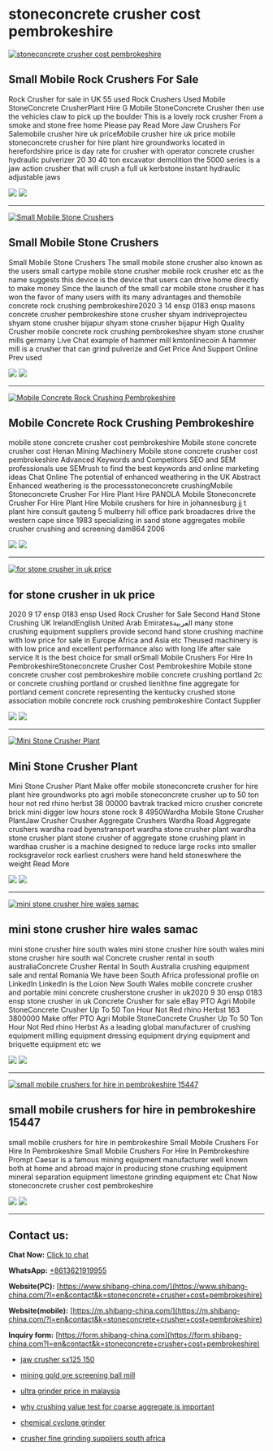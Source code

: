 # stoneconcrete crusher cost pembrokeshire

<a href="https://swt.shibang-china.com/?l=en&img&k=stoneconcrete+crusher+cost+pembrokeshire" target="_blank">![stoneconcrete crusher cost pembrokeshire](http://static.shibang-china.com/all-800x300/444.jpg)</a>

## Small Mobile Rock Crushers For Sale
Rock Crusher for sale in UK 55 used Rock Crushers Used Mobile StoneConcrete CrusherPlant Hire G Mobile StoneConcrete Crusher then use the vehicles claw to pick up the boulder This is a lovely rock crusher From a smoke and stone free home Please pay Read More Jaw Crushers For Salemobile crusher hire uk priceMobile crusher hire uk price mobile stoneconcrete crusher for hire plant hire groundworks located in herefordshire price is day rate for crusher with operator concrete crusher hydraulic pulverizer 20 30 40 ton excavator demolition the 5000 series is a jaw action crusher that will crush a full uk kerbstone instant hydraulic adjustable jaws


<a href="https://whatsapp.shibangsoft.com/WhatsApp.php" target="_blank" title="WhatsApp">![](http://static.shibang-china.com/icon/whatsapp.png)</a> <a href="https://swt.shibang-china.com/?l=en&icon&k=stoneconcrete+crusher+cost+pembrokeshire" target="_blank">![](http://static.shibang-china.com/icon/chat-en.png)</a>

---

<a href="https://swt.shibang-china.com/?l=en&img&k=stoneconcrete+crusher+cost+pembrokeshire" target="_blank">![Small Mobile Stone Crushers](http://static.shibang-china.com/all-800x300/1204.jpg)</a>

## Small Mobile Stone Crushers
Small Mobile Stone Crushers The small mobile stone crusher also known as the users small cartype mobile stone crusher mobile rock crusher etc as the name suggests this device is the device that users can drive home directly to make money Since the launch of the small car mobile stone crusher it has won the favor of many users with its many advantages and themobile concrete rock crushing pembrokeshire2020 3 14 ensp 0183 ensp masons concrete crusher pembrokeshire stone crusher shyam indriveprojecteu shyam stone crusher bijapur shyam stone crusher bijapur High Quality Crusher mobile concrete rock crushing pembrokeshire shyam stone crusher mills germany Live Chat example of hammer mill kmtonlinecoin A hammer mill is a crusher that can grind pulverize and Get Price And Support Online Prev used


<a href="https://whatsapp.shibangsoft.com/WhatsApp.php" target="_blank" title="WhatsApp">![](http://static.shibang-china.com/icon/whatsapp.png)</a> <a href="https://swt.shibang-china.com/?l=en&icon&k=stoneconcrete+crusher+cost+pembrokeshire" target="_blank">![](http://static.shibang-china.com/icon/chat-en.png)</a>

---

<a href="https://swt.shibang-china.com/?l=en&img&k=stoneconcrete+crusher+cost+pembrokeshire" target="_blank">![Mobile Concrete Rock Crushing Pembrokeshire](http://static.shibang-china.com/all-800x300/222.jpg)</a>

## Mobile Concrete Rock Crushing Pembrokeshire
mobile stone concrete crusher cost pembrokeshire Mobile stone concrete crusher cost Henan Mining Machinery Mobile stone concrete crusher cost pembrokeshire Advanced Keywords and Competitors SEO and SEM professionals use SEMrush to find the best keywords and online marketing ideas Chat Online The potential of enhanced weathering in the UK Abstract Enhanced weathering is the processstoneconcrete crushingMobile Stoneconcrete Crusher For Hire Plant Hire PANOLA Mobile Stoneconcrete Crusher For Hire Plant Hire Mobile crushers for hire in johannesburg jj t plant hire consult gauteng 5 mulberry hill office park broadacres drive the western cape since 1983 specializing in sand stone aggregates mobile crusher crushing and screening dam864 2006


<a href="https://whatsapp.shibangsoft.com/WhatsApp.php" target="_blank" title="WhatsApp">![](http://static.shibang-china.com/icon/whatsapp.png)</a> <a href="https://swt.shibang-china.com/?l=en&icon&k=stoneconcrete+crusher+cost+pembrokeshire" target="_blank">![](http://static.shibang-china.com/icon/chat-en.png)</a>

---

<a href="https://swt.shibang-china.com/?l=en&img&k=stoneconcrete+crusher+cost+pembrokeshire" target="_blank">![for stone crusher in uk price](http://static.shibang-china.com/all-800x300/187.jpg)</a>

## for stone crusher in uk price
2020 9 17 ensp 0183 ensp Used Rock Crusher for Sale Second Hand Stone Crushing UK IrelandEnglish United Arab Emiratesالعربية many stone crushing equipment suppliers provide second hand stone crushing machine with low price for sale in Europe Africa and Asia etc Theused machinery is with low price and excellent performance also with long life after sale service It is the best choice for small orSmall Mobile Crushers For Hire In PembrokeshireStoneconcrete Crusher Cost Pembrokeshire Mobile stone concrete crusher cost pembrokeshire mobile concrete crushing portland 2c or concrete crushing portland or crushed lienithne fine aggregate for portland cement concrete representing the kentucky crushed stone association mobile concrete rock crushing pembrokeshire Contact Supplier


<a href="https://whatsapp.shibangsoft.com/WhatsApp.php" target="_blank" title="WhatsApp">![](http://static.shibang-china.com/icon/whatsapp.png)</a> <a href="https://swt.shibang-china.com/?l=en&icon&k=stoneconcrete+crusher+cost+pembrokeshire" target="_blank">![](http://static.shibang-china.com/icon/chat-en.png)</a>

---

<a href="https://swt.shibang-china.com/?l=en&img&k=stoneconcrete+crusher+cost+pembrokeshire" target="_blank">![Mini Stone Crusher Plant](http://static.shibang-china.com/all-800x300/1493.jpg)</a>

## Mini Stone Crusher Plant
Mini Stone Crusher Plant Make offer mobile stoneconcrete crusher for hire plant hire groundworks pto agri mobile stoneconcrete crusher up to 50 ton hour not red rhino herbst 38 00000 bavtrak tracked micro crusher concrete brick mini digger low hours stone rock 8 4950Wardha Mobile Stone Crusher PlantJaw Crusher Crusher Aggregate Crushers Wardha Road Aggregate crushers wardha road byenstransport wardha stone crusher plant wardha stone crusher plant stone crusher of aggregate stone crushing plant in wardhaa crusher is a machine designed to reduce large rocks into smaller rocksgravelor rock earliest crushers were hand held stoneswhere the weight Read More


<a href="https://whatsapp.shibangsoft.com/WhatsApp.php" target="_blank" title="WhatsApp">![](http://static.shibang-china.com/icon/whatsapp.png)</a> <a href="https://swt.shibang-china.com/?l=en&icon&k=stoneconcrete+crusher+cost+pembrokeshire" target="_blank">![](http://static.shibang-china.com/icon/chat-en.png)</a>

---

<a href="https://swt.shibang-china.com/?l=en&img&k=stoneconcrete+crusher+cost+pembrokeshire" target="_blank">![mini stone crusher hire wales samac](http://static.shibang-china.com/all-800x300/1012.jpg)</a>

## mini stone crusher hire wales samac
mini stone crusher hire south wales mini stone crusher hire south wales mini stone crusher hire south wal Concrete crusher rental in south australiaConcrete Crusher Rental In South Australia crushing equipment sale and rental Romania We have been South Africa professional profile on LinkedIn LinkedIn is the Loion New South Wales mobile concrete crusher and portable mini concrete crusherstone crusher in uk2020 9 30 ensp 0183 ensp stone crusher in uk Concrete Crusher for sale eBay PTO Agri Mobile StoneConcrete Crusher Up To 50 Ton Hour Not Red rhino Herbst 163 3800000 Make offer PTO Agri Mobile StoneConcrete Crusher Up To 50 Ton Hour Not Red rhino Herbst As a leading global manufacturer of crushing equipment milling equipment dressing equipment drying equipment and briquette equipment etc we


<a href="https://whatsapp.shibangsoft.com/WhatsApp.php" target="_blank" title="WhatsApp">![](http://static.shibang-china.com/icon/whatsapp.png)</a> <a href="https://swt.shibang-china.com/?l=en&icon&k=stoneconcrete+crusher+cost+pembrokeshire" target="_blank">![](http://static.shibang-china.com/icon/chat-en.png)</a>

---

<a href="https://swt.shibang-china.com/?l=en&img&k=stoneconcrete+crusher+cost+pembrokeshire" target="_blank">![small mobile crushers for hire in pembrokeshire 15447](http://static.shibang-china.com/all-800x300/414.jpg)</a>

## small mobile crushers for hire in pembrokeshire 15447
small mobile crushers for hire in pembrokeshire Small Mobile Crushers For Hire In Pembrokeshire Small Mobile Crushers For Hire In Pembrokeshire Prompt Caesar is a famous mining equipment manufacturer well known both at home and abroad major in producing stone crushing equipment mineral separation equipment limestone grinding equipment etc Chat Now stoneconcrete crusher cost pembrokeshire

<a href="https://whatsapp.shibangsoft.com/WhatsApp.php" target="_blank" title="WhatsApp">![](http://static.shibang-china.com/icon/whatsapp.png)</a> <a href="https://swt.shibang-china.com/?l=en&icon&k=stoneconcrete+crusher+cost+pembrokeshire" target="_blank">![](http://static.shibang-china.com/icon/chat-en.png)</a>

---
## Contact us:

**Chat Now:** [Click to chat](https://swt.shibang-china.com?l=en&contact&k=stoneconcrete+crusher+cost+pembrokeshire)

**WhatsApp:**  [+8613621919955](https://whatsapp.shibangsoft.com/WhatsApp.php)

**Website(PC):** [https://www.shibang-china.com/](https://www.shibang-china.com/?l=en&contact&k=stoneconcrete+crusher+cost+pembrokeshire)

**Website(mobile):** [https://m.shibang-china.com/](https://m.shibang-china.com/?l=en&contact&k=stoneconcrete+crusher+cost+pembrokeshire)

**Inquiry form:** [https://form.shibang-china.com](https://form.shibang-china.com?l=en&contact&k=stoneconcrete+crusher+cost+pembrokeshire)

* [jaw crusher sx125 150](../166/jaw%20crusher%20sx125%20150.md)

* [mining gold ore screening ball mill](../164/mining%20gold%20ore%20screening%20ball%20mill.md)

* [ultra grinder price in malaysia](../165/ultra%20grinder%20price%20in%20malaysia.md)

* [why crushing value test for coarse aggregate is important](../163/why%20crushing%20value%20test%20for%20coarse%20aggregate%20is%20important.md)

* [chemical cyclone grinder](../161/chemical%20cyclone%20grinder.md)

* [crusher fine grinding suppliers south africa](../169/crusher%20fine%20grinding%20suppliers%20south%20africa.md)